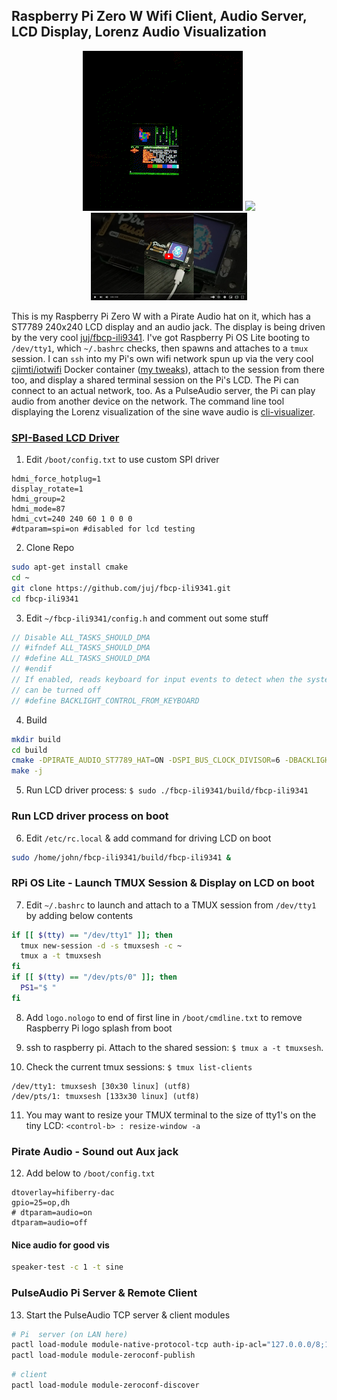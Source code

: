 ## Raspberry Pi Zero W Wifi Client, Audio Server, LCD Display, Lorenz Audio Visualization

<p align="center">
  <img src="../attachments/microcomputing1.gif"/> <img src="../attachments/pi0_audio_vis.gif"/> <a href="https://www.youtube.com/watch?v=rCKuR259FjY"><img src="../attachments/pi0_youtube_vid.png"></a>
</p>


This is my Raspberry Pi Zero W with a Pirate Audio hat on it, which has a ST7789 240x240 LCD display and an audio jack. The display is being driven by the very cool [juj/fbcp-ili9341](https://github.com/juj/fbcp-ili9341). I've got Raspberry Pi OS Lite booting to `/dev/tty1`, which `~/.bashrc` checks, then spawns and attaches to a `tmux` session. I can `ssh` into my Pi's own wifi network spun up via the very cool [cjimti/iotwifi](https://github.com/cjimti/iotwifi) Docker container ([my tweaks](<./wifi_and_WAP.md>)), attach to the session from there too, and display a shared terminal session on the Pi's LCD. The Pi can connect to an actual network, too. As a PulseAudio server, the Pi can play audio from another device on the network. The command line tool displaying the Lorenz visualization of the sine wave audio is [cli-visualizer](https://github.com/dpayne/cli-visualizer).


### [SPI-Based LCD Driver](https://github.com/juj/fbcp-ili9341)

1. Edit `/boot/config.txt` to use custom SPI driver
```
hdmi_force_hotplug=1
display_rotate=1
hdmi_group=2
hdmi_mode=87
hdmi_cvt=240 240 60 1 0 0 0
#dtparam=spi=on #disabled for lcd testing
```

2. Clone Repo
```bash
sudo apt-get install cmake
cd ~
git clone https://github.com/juj/fbcp-ili9341.git
cd fbcp-ili9341
```

3. Edit `~/fbcp-ili9341/config.h` and comment out some stuff
```C
// Disable ALL_TASKS_SHOULD_DMA
// #ifndef ALL_TASKS_SHOULD_DMA
// #define ALL_TASKS_SHOULD_DMA
// #endif
// If enabled, reads keyboard for input events to detect when the system has gone inactive and backlight
// can be turned off
// #define BACKLIGHT_CONTROL_FROM_KEYBOARD
```

4. Build 
```bash
mkdir build
cd build
cmake -DPIRATE_AUDIO_ST7789_HAT=ON -DSPI_BUS_CLOCK_DIVISOR=6 -DBACKLIGHT_CONTROL=ON -DSTATISTICS=0 ..
make -j
```

5. Run LCD driver process: `$ sudo ./fbcp-ili9341/build/fbcp-ili9341`

### Run LCD driver process on boot

6. Edit `/etc/rc.local` & add command for driving LCD on boot
```bash
sudo /home/john/fbcp-ili9341/build/fbcp-ili9341 &
```

### RPi OS Lite - Launch TMUX Session & Display on LCD on boot

7. Edit `~/.bashrc` to launch and attach to a TMUX session from `/dev/tty1` by adding below contents

```bash
if [[ $(tty) == "/dev/tty1" ]]; then
  tmux new-session -d -s tmuxsesh -c ~
  tmux a -t tmuxsesh
fi
if [[ $(tty) == "/dev/pts/0" ]]; then
  PS1="$ "
fi
```

8. Add `logo.nologo` to end of first line in `/boot/cmdline.txt` to remove Raspberry Pi logo splash from boot

9. ssh to raspberry pi. Attach to the shared session: `$ tmux a -t tmuxsesh`.
10. Check the current tmux sessions: `$ tmux list-clients`
```
/dev/tty1: tmuxsesh [30x30 linux] (utf8)
/dev/pts/1: tmuxsesh [133x30 linux] (utf8)
```
11. You may want to resize your TMUX terminal to the size of tty1's on the tiny LCD: `<control-b> : resize-window -a`

### Pirate Audio - Sound out Aux jack

12. Add below to `/boot/config.txt`
```
dtoverlay=hifiberry-dac
gpio=25=op,dh
# dtparam=audio=on
dtparam=audio=off
```

#### Nice audio for good vis
```bash
speaker-test -c 1 -t sine
```



### PulseAudio Pi Server & Remote Client

13. Start the PulseAudio TCP server & client modules
```bash
# Pi  server (on LAN here)
pactl load-module module-native-protocol-tcp auth-ip-acl="127.0.0.0/8;10.0.0.0/8;172.16.0.0/12;192.168.0.0/16;fe80::/10"
pactl load-module module-zeroconf-publish
```
```bash
# client
pactl load-module module-zeroconf-discover
```
